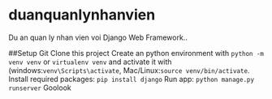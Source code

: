 # duanquanlynhanvien
Du an quan ly nhan vien voi Django Web Framework..


##Setup
Git Clone this project
Create an python environment with `python -m venv venv` or `virtualenv venv` and activate it with (windows:`venv\Scripts\activate`, Mac/Linux:`source venv/bin/activate`.
Install required packages: `pip install django`
Run app: `python manage.py runserver`
Goolook
